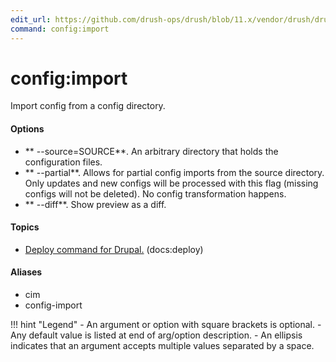 ```yaml
---
edit_url: https://github.com/drush-ops/drush/blob/11.x/vendor/drush/drush/src/Drupal/Commands/config/ConfigImportCommands.php
command: config:import
---
```

# config:import

Import config from a config directory.

#### Options

- ** --source=SOURCE**. An arbitrary directory that holds the configuration files.
- ** --partial**. Allows for partial config imports from the source directory. Only updates and new configs will be processed with this flag (missing configs will not be deleted). No config transformation happens.
- ** --diff**. Show preview as a diff.

#### Topics

- [Deploy command for Drupal.](../../vendor/drush/drush/docs/deploycommand.md) (docs:deploy)

#### Aliases

- cim
- config-import

!!! hint "Legend"
    - An argument or option with square brackets is optional.
    - Any default value is listed at end of arg/option description.
    - An ellipsis indicates that an argument accepts multiple values separated by a space.